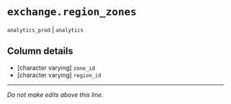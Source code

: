 # `exchange.region_zones`
`analytics_prod` | `analytics`

## Column details
* [character varying] `zone_id`
* [character varying] `region_id`

-------------------------------------------------------------------------------
*Do not make edits above this line.*
